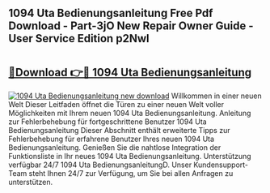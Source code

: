 ## 1094 Uta Bedienungsanleitung Free Pdf Download - Part-3jO New Repair Owner Guide - User Service Edition p2Nwl

# <h2><a href="http://df3e9t.blite.top/?on=1094+Uta+Bedienungsanleitung">🔗Download 👉🔴 1094 Uta Bedienungsanleitung</a></h2>

[![1094 Uta Bedienungsanleitung new download](https://i.imgur.com/lujVjoI.png)](http://df3e9t.blite.top/?on=1094+Uta+Bedienungsanleitung)
Willkommen in einer neuen Welt Dieser Leitfaden öffnet die Türen zu einer neuen Welt voller Möglichkeiten mit Ihrem neuen 1094 Uta Bedienungsanleitung. Anleitung zur Fehlerbehebung für fortgeschrittene Benutzer 1094 Uta Bedienungsanleitung Dieser Abschnitt enthält erweiterte Tipps zur Fehlerbehebung für erfahrene Benutzer Ihres neuen 1094 Uta Bedienungsanleitung. Genießen Sie die nahtlose Integration der Funktionsliste in Ihr neues 1094 Uta Bedienungsanleitung. Unterstützung verfügbar 24/7 1094 Uta BedienungsanleitungD. Unser Kundensupport-Team steht Ihnen 24/7 zur Verfügung, um Sie bei allen Anfragen zu unterstützen.
